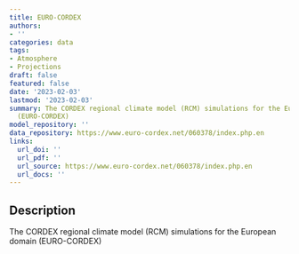 ```yaml
---
title: EURO-CORDEX
authors:
- ''
categories: data
tags:
- Atmosphere
- Projections
draft: false
featured: false
date: '2023-02-03'
lastmod: '2023-02-03'
summary: The CORDEX regional climate model (RCM) simulations for the European domain
  (EURO-CORDEX)
model_repository: ''
data_repository: https://www.euro-cordex.net/060378/index.php.en
links:
  url_doi: ''
  url_pdf: ''
  url_source: https://www.euro-cordex.net/060378/index.php.en
  url_docs: ''
---
```


## Description

The CORDEX regional climate model (RCM) simulations for the European domain (EURO-CORDEX)

